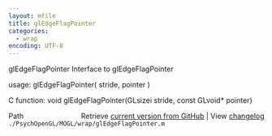 ```yaml
---
layout: mfile
title: glEdgeFlagPointer
categories:
  - wrap
encoding: UTF-8
---
```


glEdgeFlagPointer  Interface to glEdgeFlagPointer  

usage:  glEdgeFlagPointer( stride, pointer )  

C function:  void glEdgeFlagPointer(GLsizei stride, const GLvoid\* pointer)  


<div class="code_header" style="text-align:right;">
  <span style="float:left;">Path&nbsp;&nbsp;</span> <span class="counter">Retrieve <a href=
  "https://raw.github.com/Psychtoolbox-3/Psychtoolbox-3/beta/./PsychOpenGL/MOGL/wrap/glEdgeFlagPointer.m">current version from GitHub</a> | View <a href=
  "https://github.com/Psychtoolbox-3/Psychtoolbox-3/commits/beta/./PsychOpenGL/MOGL/wrap/glEdgeFlagPointer.m">changelog</a></span>
</div>
<div class="code">
  <code>./PsychOpenGL/MOGL/wrap/glEdgeFlagPointer.m</code>
</div>
